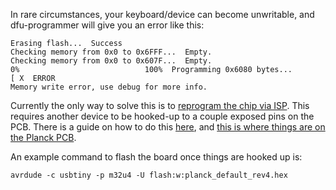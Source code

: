 In rare circumstances, your keyboard/device can become unwritable, and dfu-programmer will give you an error like this:  

    Erasing flash...  Success
    Checking memory from 0x0 to 0x6FFF...  Empty.
    Checking memory from 0x0 to 0x607F...  Empty.
    0%                            100%  Programming 0x6080 bytes...
    [ X  ERROR
    Memory write error, use debug for more info.

Currently the only way to solve this is to [reprogram the chip via ISP](https://www.reddit.com/r/olkb/comments/4rjzen/flashing_error_on_mac_os_x/d52rj8o/). This requires another device to be hooked-up to a couple exposed pins on the PCB. There is a guide on how to do this [here](https://learn.sparkfun.com/tutorials/installing-an-arduino-bootloader), and [this is where things are on the Planck PCB](http://imgur.com/lvbxbHt).

An example command to flash the board once things are hooked up is:

    avrdude -c usbtiny -p m32u4 -U flash:w:planck_default_rev4.hex